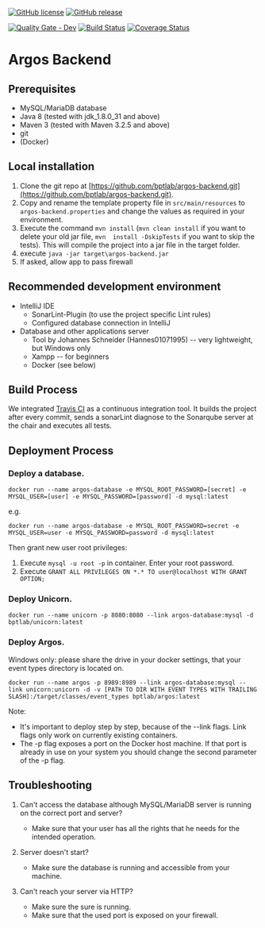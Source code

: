 [![GitHub license](https://img.shields.io/badge/license-MIT-blue.svg)](https://raw.githubusercontent.com/bptlab/argos-backend/master/LICENSE)
[![GitHub release](https://img.shields.io/badge/release-1.1-blue.svg)](https://github.com/bptlab/argos-backend/releases/latest)

[![Quality Gate - Dev](https://bpt-lab.org/sonarqube/api/badges/gate?key=de.hpi.bpt:argos-backend:dev "Developer branch")](https://bpt-lab.org/sonarqube/overview?id=de.hpi.bpt%3Aargos-backend)
[![Build Status](https://travis-ci.org/bptlab/argos-backend.svg?branch=master)](https://travis-ci.org/bptlab/argos-backend "Default branch")
[![Coverage Status](https://coveralls.io/repos/github/bptlab/argos-backend/badge.svg?branch=master)](https://coveralls.io/github/bptlab/argos-backend?branch=master)

# Argos Backend

## Prerequisites
* MySQL/MariaDB database
* Java 8 (tested with jdk_1.8.0_31 and above)
* Maven 3 (tested with Maven 3.2.5 and above)
* git
* (Docker)

## Local installation
1. Clone the git repo at [https://github.com/bptlab/argos-backend.git](https://github.com/bptlab/argos-backend.git).
1. Copy and rename the template property file in ```src/main/resources``` to ```argos-backend.properties``` and change the values as required in your environment.
1. Execute the command ```mvn install``` (```mvn clean install``` if you want to delete your old jar file, ```mvn 
install -DskipTests``` if you want to skip the tests). This will compile the project into a jar file in the target 
folder.  
1. execute `java -jar target\argos-backend.jar`
1. If asked, allow app to pass firewall

## Recommended development environment
* IntelliJ IDE
    * SonarLint-Plugin (to use the project specific Lint rules)
    * Configured database connection in IntelliJ
* Database and other applications server
    * Tool by Johannes Schneider (Hannes01071995) -- very lightweight, but Windows only
    * Xampp -- for beginners
    * Docker (see below)


## Build Process
We integrated [Travis CI](http://travis-ci.org/bptlab) as a continuous integration tool. It builds the project 
after every commit, sends a sonarLint diagnose to the Sonarqube server at the chair and executes all tests.


## Deployment Process
### Deploy a database.
```
docker run --name argos-database -e MYSQL_ROOT_PASSWORD=[secret] -e MYSQL_USER=[user] -e MYSQL_PASSWORD=[password] -d mysql:latest
```
e.g.
```
docker run --name argos-database -e MYSQL_ROOT_PASSWORD=secret -e MYSQL_USER=user -e MYSQL_PASSWORD=password -d mysql:latest
```

Then grant new user root privileges: 
1. Execute ```mysql -u root -p``` in container. Enter your root password.
1. Execute ```GRANT ALL PRIVILEGES ON *.* TO user@localhost WITH GRANT OPTION;```


### Deploy Unicorn.
```
docker run --name unicorn -p 8080:8080 --link argos-database:mysql -d bptlab/unicorn:latest
```
### Deploy Argos. 
Windows only: please share the drive in your docker settings, that your event types directory is located on.
```
docker run --name argos -p 8989:8989 --link argos-database:mysql --link unicorn:unicorn -d -v [PATH TO DIR WITH EVENT TYPES WITH TRAILING SLASH]:/target/classes/event_types bptlab/argos:latest
```
Note:
- It's important to deploy step by step, because of the --link flags. Link flags only work on currently existing containers.
- The -p flag exposes a port on the Docker host machine. If that port is already in use on your system you should change the second parameter of the -p flag.


## Troubleshooting
1. Can't access the database although MySQL/MariaDB server is running on the correct port and server? 
    * Make sure that your user has all the rights that he needs for the intended operation.

1. Server doesn't start?
	* Make sure the database is running and accessible from your machine.

1. Can't reach your server via HTTP?
	* Make sure the sure is running. 
	* Make sure that the used port is exposed on your firewall.
